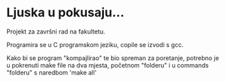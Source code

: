 # Ljuska u pokusaju...

Projekt za završni rad na fakultetu.

Programira se u C programskom jeziku, copile se izvodi s gcc.

Kako bi se program "kompajlirao" te bio spreman za poretanje, potrebno je u pokrenuti make file na dva mjesta,
početnom "folderu" i u commands "folderu" s naredbom 'make all'